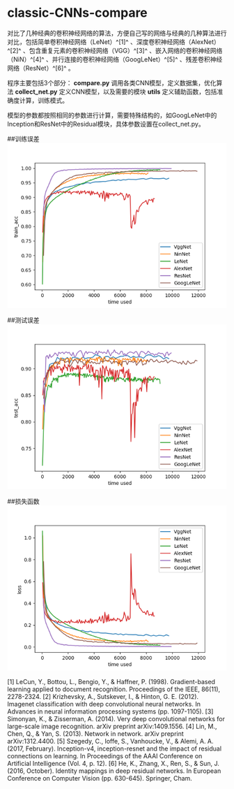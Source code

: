 # classic-CNNs-compare
对比了几种经典的卷积神经网络的算法，方便自己写的网络与经典的几种算法进行对比，包括简单卷积神经网络（LeNet）^[1]^ 、深度卷积神经网络（AlexNet）^[2]^ 、包含重复元素的卷积神经网络（VGG）^[3]^ 、嵌入网络的卷积神经网络（NiN）^[4]^ 、并行连接的卷积神经网络（GoogLeNet）^[5]^ 、残差卷积神经网络（ResNet）^[6]^ 。

程序主要包括3个部分：
**compare.py** 调用各类CNN模型，定义数据集，优化算法
**collect_net.py** 定义CNN模型，以及需要的模块
**utils**  定义辅助函数，包括准确度计算，训练模式。

模型的参数都按照相同的参数进行计算，需要特殊结构的，如GoogLeNet中的Inception和ResNet中的Residual模块，具体参数设置在collect_net.py。

##训练误差
![](https://github.com/Liyurun/classic-CNNs-compare/blob/master/results/train_acc.png)



##测试误差
![](https://github.com/Liyurun/classic-CNNs-compare/blob/master/results/test_acc.png)


##损失函数
![](https://github.com/Liyurun/classic-CNNs-compare/blob/master/results/loss.png)



[1] LeCun, Y., Bottou, L., Bengio, Y., & Haffner, P. (1998). Gradient-based learning applied to document recognition. Proceedings of the IEEE, 86(11), 2278-2324.
[2] Krizhevsky, A., Sutskever, I., & Hinton, G. E. (2012). Imagenet classification with deep convolutional neural networks. In Advances in neural information processing systems (pp. 1097-1105).
[3] Simonyan, K., & Zisserman, A. (2014). Very deep convolutional networks for large-scale image recognition. arXiv preprint arXiv:1409.1556.
[4] Lin, M., Chen, Q., & Yan, S. (2013). Network in network. arXiv preprint arXiv:1312.4400.
[5] Szegedy, C., Ioffe, S., Vanhoucke, V., & Alemi, A. A. (2017, February). Inception-v4, inception-resnet and the impact of residual connections on learning. In Proceedings of the AAAI Conference on Artificial Intelligence (Vol. 4, p. 12).
[6] He, K., Zhang, X., Ren, S., & Sun, J. (2016, October). Identity mappings in deep residual networks. In European Conference on Computer Vision (pp. 630-645). Springer, Cham.


